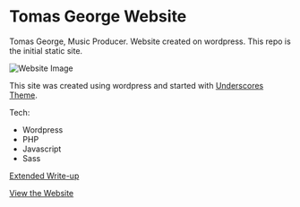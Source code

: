 # Tomas George Website

Tomas George, Music Producer. Website created on wordpress. This repo is the initial static site.

![Website Image](https://www.richardmiddleton.me/wp-content/uploads/2018/05/tomasgeorge-1024x576.jpg)

This site was created using wordpress and started with [Underscores Theme](http://underscores.me).

Tech: 
- Wordpress
- PHP
- Javascript
- Sass

[Extended Write-up](https://www.richardmiddleton.me/projects/tomas-george/)

[View the Website](http://tomasgeorge.com)
